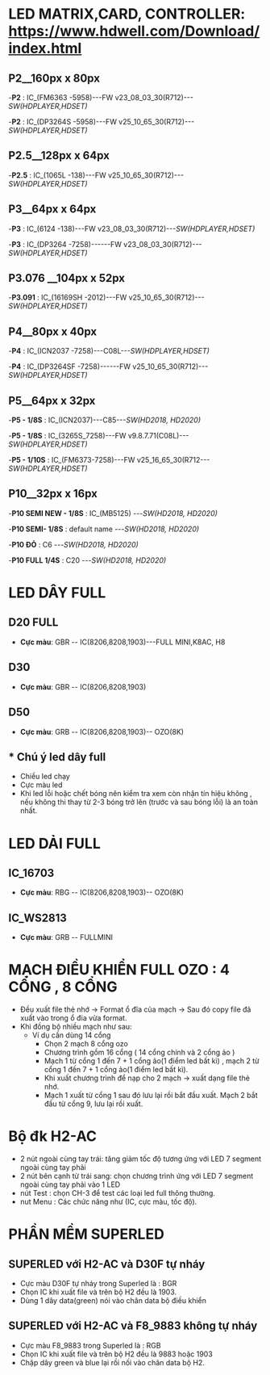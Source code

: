 # LED MATRIX,CARD, CONTROLLER: https://www.hdwell.com/Download/index.html


## P2__160px x 80px
-**P2** : IC_(FM6363 -5958)---FW v23_08_03_30(R712)---_SW(HDPLAYER,HDSET)_

-**P2** : IC_(DP3264S -5958)---FW v25_10_65_30(R712)---_SW(HDPLAYER,HDSET)_


## P2.5__128px x 64px
-**P2.5** : IC_(1065L -138)---FW v25_10_65_30(R712)---_SW(HDPLAYER,HDSET)_


## P3__64px x 64px
-**P3** : IC_(6124 -138)---FW v23_08_03_30(R712)---_SW(HDPLAYER,HDSET)_

-**P3** : IC_(DP3264 -7258)------FW v23_08_03_30(R712)---_SW(HDPLAYER,HDSET)_

## P3.076 __104px x 52px
-**P3.091** : IC_(16169SH -2012)---FW v25_10_65_30(R712)---_SW(HDPLAYER,HDSET)_



## P4__80px x 40px 
-**P4** : IC_(ICN2037 -7258)---C08L---_SW(HDPLAYER,HDSET)_



-**P4** : IC_(DP3264SF -7258)------FW v25_10_65_30(R712)---_SW(HDPLAYER,HDSET)_



## P5__64px x 32px
-**P5 - 1/8S** : IC_(ICN2037)---C85---_SW(HD2018, HD2020)_

-**P5 - 1/8S** : IC_(3265S_7258)---FW v9.8.7.71(C08L)---_SW(HDPLAYER,HDSET)_

-**P5 - 1/10S** : IC_(FM6373-7258)---FW v25_16_65_30(R712---_SW(HDPLAYER,HDSET)_


## P10__32px x 16px
-**P10 SEMI NEW - 1/8S** : IC_(MB5125) ---_SW(HD2018, HD2020)_

-**P10 SEMI- 1/8S** : default name ---_SW(HD2018, HD2020)_

-**P10 ĐỎ** : C6  ---_SW(HD2018, HD2020)_

-**P10 FULL 1/4S** : C20 ---_SW(HD2018, HD2020)_


#




# LED DÂY FULL

## D20 FULL 
- **Cực màu**: GBR -- IC(8206,8208,1903)---FULL MINI,K8AC, H8

## D30 
- **Cực màu**: GBR -- IC(8206,8208,1903)

## D50 
- **Cực màu**: GRB -- IC(8206,8208,1903)-- OZO(8K)

## * Chú ý led dây full
  + Chiều led chạy
  + Cực màu led
  + Khi led lỗi hoặc chết bóng nên kiểm tra xem còn nhận tín hiệu không , nếu không thi thay từ 2-3 bóng trở lên (trước và sau bóng lỗi) là an toàn nhất.

# LED DẢI FULL 

## IC_16703
- **Cực màu**: RBG -- IC(8206,8208,1903)-- OZO(8K)
  
## IC_WS2813
- **Cực màu**: GRB -- FULLMINI
  
# MẠCH ĐIỀU KHIỂN FULL OZO : 4 CỔNG , 8 CỔNG 
- Đều xuất file thẻ nhớ -> Format ổ đĩa của mạch -> Sau đó copy file đã xuất vào trong ổ đia vừa format.
- Khi đồng bộ nhiều mạch như sau:
    - Ví dụ cần dùng 14 cổng
      + Chọn 2 mạch 8 cổng ozo
      + Chương trình gồm 16 cổng ( 14 cổng chính và 2 cổng ảo )
      + Mạch 1 từ cổng 1 đến 7 + 1 cổng ảo(1 điểm led bất kì) , mạch 2 từ cổng 1 đến 7 + 1 cổng ảo(1 điểm led bất kì).
      + Khi xuất chương trình để nạp cho 2 mạch -> xuất dạng file thẻ nhớ.
      + Mạch 1 xuất từ cổng 1 sau đó lưu lại rồi bắt đầu xuất. Mạch 2 bắt đầu từ cổng 9, lưu lại rồi xuất.

# Bộ đk H2-AC
- 2 nút ngoài cùng tay trái: tăng giảm tốc độ tương ứng với LED 7 segment ngoài cùng tay phải
- 2 nút bên cạnh từ trái sang: chọn chương trình ứng với LED 7 segment ngoài cùng tay phải vào 1 LED
- nút Test : chọn CH-3 để test các loại led full thông thường.
- nut Menu : Các chức năng như (IC, cực màu, tốc độ).
  

# PHẦN MỀM SUPERLED

## SUPERLED với H2-AC và D30F tự nháy
- Cực màu D30F tự nháy trong Superled là : BGR
- Chọn IC khi xuất file và trên bộ H2 đều là 1903.
- Dùng 1 dây data(green) nói vào chân data bộ điều khiển


## SUPERLED với H2-AC và F8_9883 không tự nháy
- Cực màu F8_9883 trong Superled là : RGB
- Chọn IC khi xuất file và trên bộ H2 đều là 9883 hoặc 1903
- Chặp dây green và blue lại rồi nối vào chân data bộ H2.
















